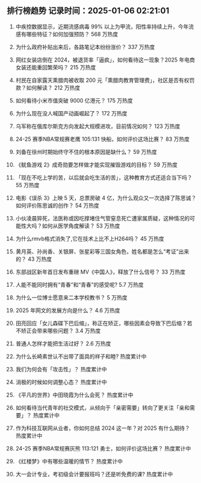 
## 排行榜趋势 记录时间：2025-01-06 02:21:01
  
  1. 中疾控数据显示，近期流感病毒 99% 以上为甲流，阳性率持续上升，今年流感有哪些特征？如何加强预防？ 568 万热度
    
  2. 为什么政府补贴出来后，各路笔记本纷纷涨价？ 337 万热度
    
  3. 网红女装店倒在 2024，被退货率「逼疯」，如何看待这一现象？2025 年电商女装还能重回繁荣吗？ 215 万热度
    
  4. 村民在自家露天熏腊肉被收取 200 元「熏腊肉教育管理费」，社区是否有权罚款？如何解读？ 212 万热度
    
  5. 如何看待小米市值突破 9000 亿港元？ 175 万热度
    
  6. 为什么现在没人喊国产动画崛起了？ 172 万热度
    
  7. 乌军称在俄库尔斯克方向发起大规模进攻，目前情况如何？ 123 万热度
    
  8. 24-25 赛季NBA常规赛老鹰 105:131 快船，如何评价这场比赛？ 83 万热度
    
  9. 刘备在徐州时期始终守不住的根本原因是缺什么？ 59 万热度
    
  10. 《鱿鱼游戏 2》成奇勋要怎样做才能实现摧毁游戏的目标？ 59 万热度
    
  11. 「现在不吃上学的苦，以后就会吃生活的苦」，这种教育方式还适合当下吗？ 55 万热度
    
  12. 电影《误杀 3》上映 5 天，总票房破 4 亿，为什么观众又一次选择了陈思诚？如何评价陈思诚的创作？ 54 万热度
    
  13. 小伙凌晨猝死，法医称或因吃撑堵住气管窒息死亡遭家属质疑，这种情况的可能性大吗？如何从医学角度解读？ 53 万热度
    
  14. 为什么rmvb格式消失了,它在技术上比不上H264吗？ 45 万热度
    
  15. 黄月英、孙尚香、关银屏、张星彩等三国女角色，姓名都是怎么“考证”出来的？ 43 万热度
    
  16. 东部战区新年首日发布重磅 MV《中国人》，释放了什么信号？ 33 万热度
    
  17. 人能不能同时拥有“青春”和“青春”的感受呢? 5.7 万热度
    
  18. 为什么一位博士愿意来二本学校教书？ 5 万热度
    
  19. 2025 年网文的发展方向是什么？ 4.6 万热度
    
  20. 田亮回应「女儿森碟下巴后缩」，称正在矫正，哪些因素会导致下巴后缩？若不矫正会带来哪些问题？ 3.4 万热度
    
  21. 普通人怎样才能把生活过好？ 2.6 万热度
    
  22. 为什么长崎素世认不出带了面具的祥子和睦? 热度累计中
    
  23. 我们为何会有「攻击性」？ 热度累计中
    
  24. 消极的时候如何调整心态？ 热度累计中
    
  25. 《平凡的世界》中田晓霞为什么会死？ 热度累计中
    
  26. 如何看待当代青年的社交模式，从倾向于「亲密需要」转向了更关注「亲和需要」？ 热度累计中
    
  27. 作为科技互联网从业者，你如何总结 2024 这一年？对 2025 有什么期待？ 热度累计中
    
  28. 24-25 赛季NBA常规赛灰熊 113:121 勇士，如何评价这场比赛？ 热度累计中
    
  29. 《红楼梦》中有哪些温暖的情节？ 热度累计中
    
  30. 大一会计专业，考初级会计要报班吗？还是听免费的课? 热度累计中
    